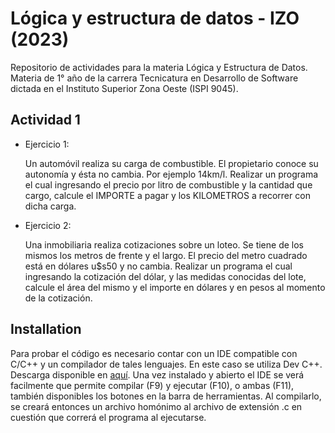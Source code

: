 # Lógica y estructura de datos - IZO (2023)

Repositorio de actividades para la materia Lógica y Estructura de Datos. Materia de 1° año de la carrera Tecnicatura en Desarrollo de Software dictada en el Instituto Superior Zona Oeste (ISPI 9045).

## Actividad 1

- Ejercicio 1:

  Un automóvil realiza su carga de combustible. El propietario conoce su autonomía y
  ésta no cambia. Por ejemplo 14km/l.
  Realizar un programa el cual ingresando el precio por litro de combustible y la
  cantidad que cargo, calcule el IMPORTE a pagar y los KILOMETROS a recorrer con dicha
  carga.

- Ejercicio 2:

  Una inmobiliaria realiza cotizaciones sobre un loteo. Se tiene de los mismos los
  metros de frente y el largo. El precio del metro cuadrado está en dólares u$s50 y no
  cambia.
  Realizar un programa el cual ingresando la cotización del dólar, y las medidas
  conocidas del lote, calcule el área del mismo y el importe en dólares y en pesos al
  momento de la cotización.

## Installation

Para probar el código es necesario contar con un IDE compatible con C/C++ y un compilador de tales lenguajes.
En este caso se utiliza Dev C++. Descarga disponible en [aquí](https://www.bloodshed.net/).
Una vez instalado y abierto el IDE se verá facilmente que permite compilar (F9) y ejecutar (F10), o ambas (F11), también disponibles los botones en la barra de herramientas.
Al compilarlo, se creará entonces un archivo homónimo al archivo de extensión .c en cuestión que correrá el programa al ejecutarse.
